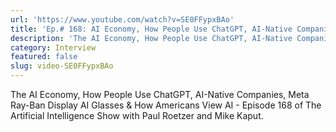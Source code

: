```yaml
---
url: 'https://www.youtube.com/watch?v=SE0FFypxBAo'
title: 'Ep.# 168: AI Economy, How People Use ChatGPT, AI-Native Companies, Meta Ray-Ban Display AI Glasses & How Americans View AI'
description: 'The AI Economy, How People Use ChatGPT, AI-Native Companies, Meta Ray-Ban Display AI Glasses & How Americans View AI - Episode 168 of The Artificial Intelligence Show'
category: Interview
featured: false
slug: video-SE0FFypxBAo
---
```


The AI Economy, How People Use ChatGPT, AI-Native Companies, Meta Ray-Ban Display AI Glasses & How Americans View AI - Episode 168 of The Artificial Intelligence Show with Paul Roetzer and Mike Kaput.